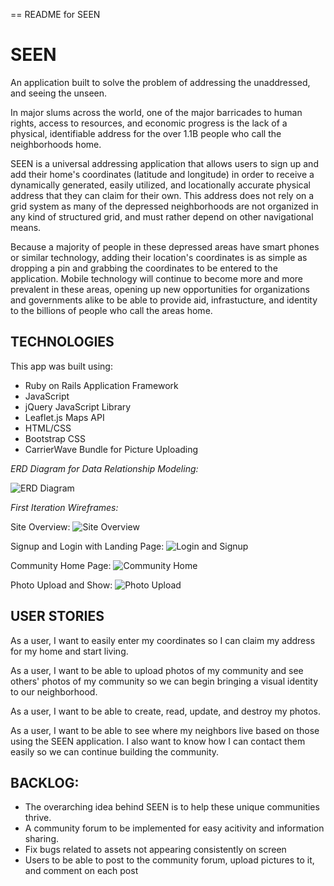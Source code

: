 == README for SEEN

# **SEEN**

An application built to solve the problem of addressing the unaddressed, and seeing the unseen. 

In major slums across the world, one of the major barricades to human rights, access to resources, and economic progress is the lack of a physical, identifiable address for the over 1.1B people who call the neighborhoods home. 

SEEN is a universal addressing application that allows users to sign up and add their home's coordinates (latitude and longitude) in order to receive a dynamically generated, easily utilized, and locationally accurate physical address that they can claim for their own. This address does not rely on a grid system as many of the depressed neighborhoods are not organized in any kind of structured grid, and must rather depend on other navigational means.

Because a majority of people in these depressed areas have smart phones or similar technology, adding their location's coordinates is as simple as dropping a pin and grabbing the coordinates to be entered to the application. Mobile technology will continue to become more and more prevalent in these areas, opening up new opportunities for organizations and governments alike to be able to provide aid, infrastucture, and identity to the billions of people who call the areas home.

## **TECHNOLOGIES**

This app was built using:

- Ruby on Rails Application Framework
- JavaScript
- jQuery JavaScript Library
- Leaflet.js Maps API
- HTML/CSS
- Bootstrap CSS
- CarrierWave Bundle for Picture Uploading

*ERD Diagram for Data Relationship Modeling:*

![ERD Diagram](https://github.com/samhager11/SEEN/tree/master/wireframes_and_erd/ERD_Project2.png)

*First Iteration Wireframes:*

Site Overview:
![Site Overview](https://github.com/samhager11/SEEN/tree/master/wireframes_and_erd/thumb_IMG_1508_1024.jpg)

Signup and Login with Landing Page:
![Login and Signup](https://github.com/samhager11/SEEN/tree/master/wireframes_and_erd/thumb_IMG_1515_1024.jpg)

Community Home Page:
![Community Home](https://github.com/samhager11/SEEN/tree/master/wireframes_and_erd/thumb_IMG_1518_1024.jpg)

Photo Upload and Show:
![Photo Upload](https://github.com/samhager11/SEEN/tree/master/wireframes_and_erd/thumb_IMG_1519_1024.jpg)

## **USER STORIES**

As a user, I want to easily enter my coordinates so I can claim my address for my home and start living.

As a user, I want to be able to upload photos of my community and see others' photos of my community so we can begin bringing a visual identity to our neighborhood.

As a user, I want to be able to create, read, update, and destroy my photos.

As a user, I want to be able to see where my neighbors live based on those using the SEEN application. I also want to know how I can contact them easily so we can continue building the community.

## **BACKLOG:**

- The overarching idea behind SEEN is to help these unique communities thrive. 
- A community forum to be implemented for easy acitivity and information sharing.
- Fix bugs related to assets not appearing consistently on screen
- Users to be able to post to the community forum, upload pictures to it, and comment on each post

